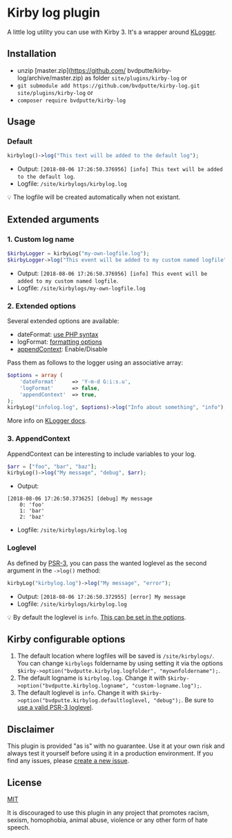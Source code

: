 # Kirby log plugin

A little log utility you can use with Kirby 3.
It's a wrapper around [KLogger](https://github.com/katzgrau/KLogger).


## Installation

- unzip [master.zip](https://github.com/ bvdputte/kirby-log/archive/master.zip) as folder `site/plugins/kirby-log` or
- `git submodule add https://github.com/bvdputte/kirby-log.git site/plugins/kirby-log` or
- `composer require bvdputte/kirby-log`

## Usage

### Default

```php
kirbylog()->log("This text will be added to the default log");
```

- Output: `[2018-08-06 17:26:50.376956] [info] This text will be added to the default log`.
- Logfile: `/site/kirbylogs/kirbylog.log`

💡 The logfile will be created automatically when not existant.

## Extended arguments

### 1. Custom log name

```php
$kirbyLogger = kirbyLog("my-own-logfile.log");
$kirbyLogger->log("This event will be added to my custom named logfile");
```

- Output: `[2018-08-06 17:26:50.376956] [info] This event will be added to my custom named logfile`.
- Logfile: `/site/kirbylogs/my-own-logfile.log`

### 2. Extended options

Several extended options are available:
- dateFormat: [use PHP syntax](http://php.net/manual/en/function.date.php)
- logFormat: [formatting options](https://github.com/katzgrau/KLogger#log-formatting)
- [appendContext](#3-appendcontext): Enable/Disable

Pass them as follows to the logger using an associative array:

```php
$options = array (
    'dateFormat'     => 'Y-m-d G:i:s.u',
    'logFormat'      => false,
    'appendContext'  => true,
);
kirbyLog("infolog.log", $options)->log("Info about something", "info");
```

More info on [KLogger docs](https://github.com/katzgrau/KLogger#additional-options).

### 3. AppendContext

AppendContext can be interesting to include variables to your log.

```php
$arr = ["foo", "bar", "baz"];
kirbyLog()->log("My message", "debug", $arr);
```

- Output: 
```
[2018-08-06 17:26:50.373625] [debug] My message
    0: 'foo'
    1: 'bar'
    2: 'baz'
```
- Logfile: `/site/kirbylogs/kirbylog.log`

### Loglevel

As defined by [PSR-3](https://www.php-fig.org/psr/psr-3/#5-psrlogloglevel), you can pass the wanted loglevel as the second argument in the `->log()` method:

```php
kirbyLog("kirbylog.log")->log("My message", "error");
```

- Output: `[2018-08-06 17:26:50.372955] [error] My message`
- Logfile: `/site/kirbylogs/kirbylog.log`

💡 By default the loglevel is `info`. [This can be set in the options](#kirby-configurable-options).

## Kirby configurable options

1. The default location where logfiles will be saved is `/site/kirbylogs/`. You can change `kirbylogs` foldername by using setting it via the options `$kirby->option("bvdputte.kirbylog.logfolder", "myownfoldername");`.
2. The default logname is `kirbylog.log`. Change it with `$kirby->option("bvdputte.kirbylog.logname", "custom-logname.log");`.
3. The default loglevel is `info`. Change it with `$kirby->option("bvdputte.kirbylog.defaultloglevel, "debug");`. Be sure to [use a valid PSR-3 loglevel](#loglevel).


## Disclaimer

This plugin is provided "as is" with no guarantee. Use it at your own risk and always test it yourself before using it in a production environment. If you find any issues, please [create a new issue](https://github.com/bvdputte/kirby-log/issues/new).

## License

[MIT](https://opensource.org/licenses/MIT)

It is discouraged to use this plugin in any project that promotes racism, sexism, homophobia, animal abuse, violence or any other form of hate speech.
